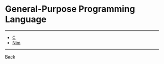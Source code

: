# General-Purpose Programming Language

---

- [C](./C.md)
- [Nim](./Nim.md)

---

[Back](./../../readme.md)
